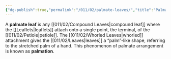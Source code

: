 ```yaml
---
{"dg-publish":true,"permalink":"/011/02/palmate-leaves/","title":"Palmately Compound Leaves","tags":["BIOL412"],"created":"2024-09-26T13:45:04.110-07:00","updated":"2024-09-26T15:22:18.086-07:00"}
---
```


A **palmate leaf** is any [[011/02/Compound Leaves\|compound leaf]] where the [[Leaflets\|leaflets]] attach onto a single point, the terminal, of the [[011/02/Petiole\|petiole]]. The [[011/02/Whorled Leaves\|whorled]] attachment gives the [[011/02/Leaves\|leaves]] a “palm”-like shape, referring to the stretched palm of a hand. This phenomenon of palmate arrangement is known as **palmation**.
